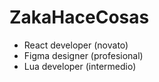 <h1>ZakaHaceCosas</h1>
<ul>
  <li>React developer (novato)</li>
  <li>Figma designer (profesional)</li>
  <li>Lua developer (intermedio)</li>
</ul>
